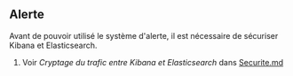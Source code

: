 ## Alerte 

Avant de pouvoir utilisé le système d'alerte, il est nécessaire de sécuriser Kibana et Elasticsearch. 
1. Voir *Cryptage du trafic entre Kibana et Elasticsearch* dans [Securite.md](../Securite.md)